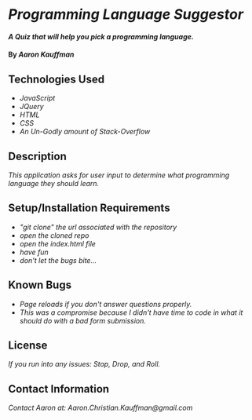 # _Programming Language Suggestor_

#### _A Quiz that will help you pick a programming language._

#### By _**Aaron Kauffman**_

## Technologies Used

* _JavaScript_
* _JQuery_
* _HTML_
* _CSS_
* _An Un-Godly amount of Stack-Overflow_

## Description

_This application asks for user input to determine what programming language they should learn._

## Setup/Installation Requirements

* _"git clone" the url associated with the repository_
* _open the cloned repo_
* _open the index.html file_
* _have fun_
* _don't let the bugs bite..._

## Known Bugs

* _Page reloads if you don't answer questions properly._
* _This was a compromise because I didn't have time to code in what it should do with a bad form submission._

## License

_If you run into any issues: Stop, Drop, and Roll._

## Contact Information

_Contact Aaron at: Aaron.Christian.Kauffman@gmail.com_